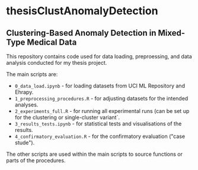 # thesisClustAnomalyDetection
## Clustering-Based Anomaly Detection in Mixed-Type Medical Data

This repository contains code used for data loading, preproessing, and data analysis conducted for my thesis project.

The main scripts are:
* `0_data_load.ipynb` - for loading datasets from UCI ML Repository and Ehrapy.
* `1_preprocessing_procedures.R` - for adjusting datasets for the intended analyses.
* `2_experiments_full.R` - for running all experimental runs (can be set up for the clustering or single-cluster variant`.
* `3_results_tests.ipynb` - for statistical tests and visualisations of the results.
* `4_confirmatory_evaluation.R` - for the confirmatory evaluation ("case stude").

The other scripts are used within the main scripts to source functions or parts of the procedures.

